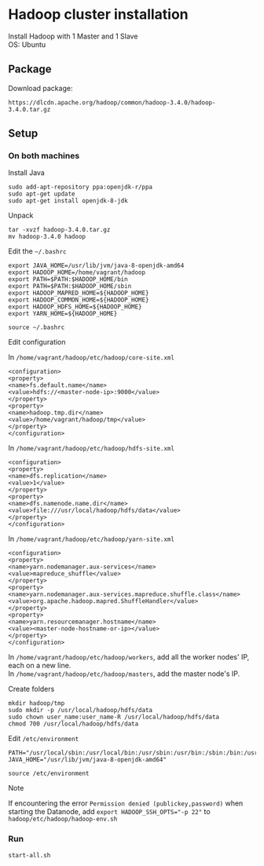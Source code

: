 # Hadoop cluster installation

Install Hadoop with 1 Master and 1 Slave\
OS: Ubuntu

## Package

Download package:

```
https://dlcdn.apache.org/hadoop/common/hadoop-3.4.0/hadoop-3.4.0.tar.gz
```

## Setup

### On both machines

Install Java

```
sudo add-apt-repository ppa:openjdk-r/ppa
sudo apt-get update
sudo apt-get install openjdk-8-jdk
```

Unpack

```
tar -xvzf hadoop-3.4.0.tar.gz
mv hadoop-3.4.0 hadoop
```

Edit the `~/.bashrc`

```
export JAVA_HOME=/usr/lib/jvm/java-8-openjdk-amd64
export HADOOP_HOME=/home/vagrant/hadoop
export PATH=$PATH:$HADOOP_HOME/bin
export PATH=$PATH:$HADOOP_HOME/sbin
export HADOOP_MAPRED_HOME=${HADOOP_HOME}
export HADOOP_COMMON_HOME=${HADOOP_HOME}
export HADOOP_HDFS_HOME=${HADOOP_HOME}
export YARN_HOME=${HADOOP_HOME}
```

```
source ~/.bashrc
```

Edit configuration

In `/home/vagrant/hadoop/etc/hadoop/core-site.xml`
```
<configuration>
<property>
<name>fs.default.name</name>
<value>hdfs://<master-node-ip>:9000</value>
</property>
<property>
<name>hadoop.tmp.dir</name>
<value>/home/vagrant/hadoop/tmp</value>
</property>
</configuration>
```

In `/home/vagrant/hadoop/etc/hadoop/hdfs-site.xml`
```
<configuration>
<property>
<name>dfs.replication</name>
<value>1</value>
</property>
<property>
<name>dfs.namenode.name.dir</name>
<value>file:///usr/local/hadoop/hdfs/data</value>
</property>
</configuration>
```

In `/home/vagrant/hadoop/etc/hadoop/yarn-site.xml`
```
<configuration>
<property>
<name>yarn.nodemanager.aux-services</name>
<value>mapreduce_shuffle</value>
</property>
<property>
<name>yarn.nodemanager.aux-services.mapreduce.shuffle.class</name>
<value>org.apache.hadoop.mapred.ShuffleHandler</value>
</property>
<property>
<name>yarn.resourcemanager.hostname</name>
<value><master-node-hostname-or-ip></value>
</property>
</configuration>
```

In `/home/vagrant/hadoop/etc/hadoop/workers`, add all the worker nodes' IP, each on a new line.\
In `/home/vagrant/hadoop/etc/hadoop/masters`, add the master node's IP.

Create folders
```
mkdir hadoop/tmp
sudo mkdir -p /usr/local/hadoop/hdfs/data
sudo chown user_name:user_name-R /usr/local/hadoop/hdfs/data
chmod 700 /usr/local/hadoop/hdfs/data
```

Edit `/etc/environment`
```
PATH="/usr/local/sbin:/usr/local/bin:/usr/sbin:/usr/bin:/sbin:/bin:/usr/games:/usr/local/games:/usr/local/hadoop/bin:/usr/local/hadoop/sbin"
JAVA_HOME="/usr/lib/jvm/java-8-openjdk-amd64"
```

```
source /etc/environment
```

> [!NOTE]  
> If encountering the error `Permission denied (publickey,password)` when starting the Datanode, add `export HADOOP_SSH_OPTS="-p 22"` to `hadoop/etc/hadoop/hadoop-env.sh`

### Run

```
start-all.sh
```

